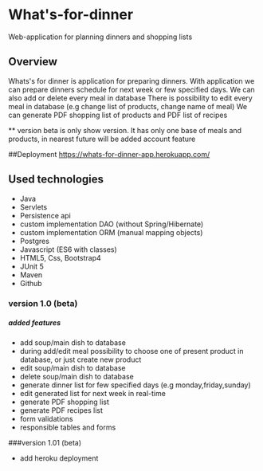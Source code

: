 # What's-for-dinner
Web-application for planning dinners and shopping lists

## Overview
Whats's for dinner is application for preparing dinners.
With application we can prepare dinners schedule for next week or few specified days.
We can also add or delete every meal in database
There is possibility to edit every meal in database 
(e.g change list of products, change name of meal)
We can generate PDF shopping list of products and PDF list of recipes

** version beta is only show version. It has only one base of meals and products,
in nearest future will be added account feature

##Deployment
https://whats-for-dinner-app.herokuapp.com/

## Used technologies
- Java
- Servlets
- Persistence api
- custom implementation DAO (without Spring/Hibernate)
- custom implementation ORM (manual mapping objects)
- Postgres
- Javascript (ES6 with classes)
- HTML5, Css, Bootstrap4
- JUnit 5
- Maven
- Github



### version 1.0 (beta)
##### added features
- add soup/main dish to database
- during add/edit meal possibility to choose one of present product in database, or just create new product
- edit soup/main dish to database
- delete soup/main dish to database
- generate dinner list for few specified days (e.g monday,friday,sunday)
- edit generated list for next week in real-time
- generate PDF shopping list
- generate PDF recipes list
- form validations
- responsible tables and forms

###version 1.01 (beta)
- add heroku deployment


